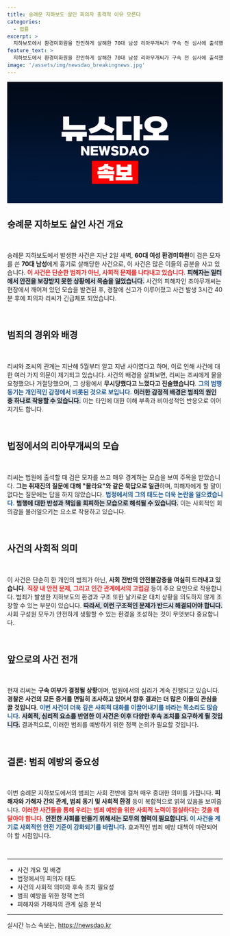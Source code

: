 ```yaml
---
title: 숭례문 지하보도 살인 피의자 충격적 이유 모른다
categories:
  - 법률
excerpt: >
  지하보도에서 환경미화원을 잔인하게 살해한 70대 남성 리아무개씨가 구속 전 심사에 출석했다. 그는 범행 이유와 피해자에게 할 말의 질문에 묵묵부답으로 일관하며 사건의 충격을 더하고 있다.
feature_text: >
  지하보도에서 환경미화원을 잔인하게 살해한 70대 남성 리아무개씨가 구속 전 심사에 출석했다. 그는 범행 이유와 피해자에게 할 말의 질문에 묵묵부답으로 일관하며 사건의 충격을 더하고 있다.
image: '/assets/img/newsdao_breakingnews.jpg'
---
```


<p><img src="/assets/img/newsdao_breakingnews.jpg" alt="pcversion 속보" /></p>

<h2 data-ke-size="size26">숭례문 지하보도 살인 사건 개요</h2>

<p data-ke-size="size16">&nbsp;</p>

<p data-ke-size="size16">숭례문 지하보도에서 발생한 사건은 지난 2일 새벽, <b>60대 여성 환경미화원</b>이 검은 모자를 쓴 <b>70대 남성</b>에게 흉기로 살해당한 사건으로, 이 사건은 많은 이들의 공분을 사고 있습니다. <b><span style="color: #ee2323;">이 사건은 단순한 범죄가 아닌, 사회적 문제를 나타내고 있습니다.</span></b> <b><span style="background-color: #21538527;">피해자는 일터에서 안전을 보장받지 못한 상황에서 목숨을 잃었습니다.</span></b> 사건의 피해자인 조아무개씨는 현장에서 깨어져 있던 모습을 발견된 후, 경찰에 신고가 이루어졌고 사건 발생 3시간 40분 후에 피의자 리씨가 긴급체포 되었습니다.</p>

<p data-ke-size="size16">&nbsp;</p>

<h2 data-ke-size="size26">범죄의 경위와 배경</h2>

<p data-ke-size="size16">&nbsp;</p>

<p data-ke-size="size16">리씨와 조씨의 관계는 지난해 5월부터 알고 지낸 사이였다고 하며, 이로 인해 사건에 대한 여러 가지 의문이 제기되고 있습니다. 사건의 배경을 살펴보면, 리씨는 조씨에게 물을 요청했으나 거절당했으며, 그 상황에서 <b>무시당했다고 느꼈다고 진술했습니다</b>. <b><span style="color: #1a5490;">그의 범행 동기는 개인적인 감정에서 비롯된 것으로 보입니다.</span></b> <b><span style="background-color: #21538527;">이러한 감정적 배경은 범죄의 원인 중 하나로 작용할 수 있습니다.</span></b> 이는 타인에 대한 이해 부족과 비이성적인 반응으로 이어지기도 합니다.</p>

<p data-ke-size="size16">&nbsp;</p>

<h2 data-ke-size="size26">법정에서의 리아무개씨의 모습</h2>

<p data-ke-size="size16">&nbsp;</p>

<p data-ke-size="size16">리씨는 법원에 출석할 때 검은 모자를 쓰고 매우 경계하는 모습을 보여 주목을 받았습니다. <b>그는 취재진의 질문에 대해 "몰라요"와 같은 묵답으로 일관</b>하며, 피해자에게 할 말이 없다는 질문에는 답을 하지 않았습니다. <b><span style="color: #1a5490;">법정에서의 그의 태도는 더욱 논란을 일으켰습니다.</span></b> <b><span style="background-color: #21538527;">범행에 대한 반성과 책임을 회피하는 모습으로 해석될 수 있습니다.</span></b> 이는 사회적인 회의감을 불러일으키는 요소로 작용하고 있습니다.</p>

<p data-ke-size="size16">&nbsp;</p>

<h2 data-ke-size="size26">사건의 사회적 의미</h2>

<p data-ke-size="size16">&nbsp;</p>

<p data-ke-size="size16">이 사건은 단순히 한 개인의 범죄가 아닌, <b>사회 전반의 안전불감증을 여실히 드러내고 있습니다</b>. <b><span style="color: #ee2323;">직장 내 안전 문제, 그리고 인간 관계에서의 고립감</span></b> 등이 주요 요인으로 작용합니다. 범죄가 발생한 지하보도의 환경과 구조 또한 날카로운 대치 상황을 의도하지 않게 조장할 수 있는 부분이 있습니다. <b><span style="background-color: #21538527;">따라서, 이런 구조적인 문제가 반드시 해결되어야 합니다.</span></b> 사회 구성원 모두가 안전하게 생활할 수 있는 환경을 조성하는 것이 무엇보다 중요합니다.</p>

<p data-ke-size="size16">&nbsp;</p>

<h2 data-ke-size="size26">앞으로의 사건 전개</h2>

<p data-ke-size="size16">&nbsp;</p>

<p data-ke-size="size16">현재 리씨는 <b>구속 여부가 결정될 상황</b>이며, 법원에서의 심리가 계속 진행되고 있습니다. <b>경찰은 사건의 모든 증거를 면밀히 조사하고 있어서 향후 결과는 더 많은 이들의 관심을 끌 것입니다</b>. <b><span style="color: #1a5490;">이번 사건이 더욱 깊은 사회적 대화를 이끌어내기를 바라는 목소리도 많습니다.</span></b> <b><span style="background-color: #21538527;">사회적, 심리적 요소를 반영한 이 사건은 이후 다양한 후속 조치를 요구하게 될 것입니다.</span></b> 결과적으로, 이러한 범죄를 예방하기 위한 정책 논의가 필요할 것입니다.</p>

<p data-ke-size="size16">&nbsp;</p>

<h2 data-ke-size="size26">결론: 범죄 예방의 중요성</h2>

<p data-ke-size="size16">&nbsp;</p>

<p data-ke-size="size16">이번 숭례문 지하보도에서의 범죄는 사회 전반에 걸쳐 매우 중대한 의미를 가집니다. <b>피해자와 가해자 간의 관계, 범죄 동기 및 사회적 환경</b> 등이 복합적으로 얽혀 있음을 보여줍니다. <b><span style="color: #ee2323;">이러한 사건들을 통해 우리는 범죄 예방을 위한 사회적 노력이 절실하다는 것을 깨달아야 합니다.</span></b> <b><span style="background-color: #21538527;">안전한 사회를 만들기 위해서는 모두의 협력이 필요합니다.</span></b> <b><span style="color: #1a5490;">이 사건을 계기로 사회적인 안전 기준이 강화되기를 바랍니다.</span></b> 효과적인 범죄 예방 대책이 마련되어야 할 시점입니다.</p>

<p data-ke-size="size16">&nbsp;</p>

<hr />

<ul>
<li>사건 개요 및 배경</li>
<li>법정에서의 피의자 태도</li>
<li>사건의 사회적 의미와 후속 조치 필요성</li>
<li>범죄 예방을 위한 정책 논의</li>
<li>피해자와 가해자의 관계 심층 분석</li>
</ul>

<hr />
실시간 뉴스 속보는, <a href="https://newsdao.kr" rel="dofollow">https://newsdao.kr</a>


